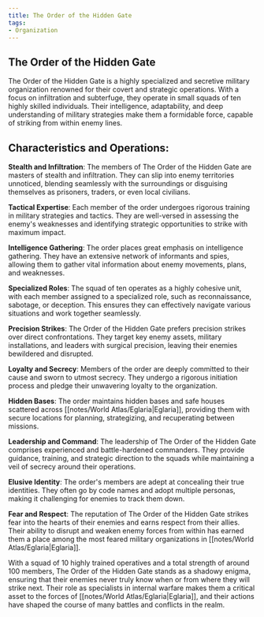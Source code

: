 ```yaml
---
title: The Order of the Hidden Gate
tags:
- Organization
---
```

## The Order of the Hidden Gate

The Order of the Hidden Gate is a highly specialized and secretive military organization renowned for their covert and strategic operations. With a focus on infiltration and subterfuge, they operate in small squads of ten highly skilled individuals. Their intelligence, adaptability, and deep understanding of military strategies make them a formidable force, capable of striking from within enemy lines.
## Characteristics and Operations:

**Stealth and Infiltration**: The members of The Order of the Hidden Gate are masters of stealth and infiltration. They can slip into enemy territories unnoticed, blending seamlessly with the surroundings or disguising themselves as prisoners, traders, or even local civilians.

**Tactical Expertise**: Each member of the order undergoes rigorous training in military strategies and tactics. They are well-versed in assessing the enemy's weaknesses and identifying strategic opportunities to strike with maximum impact.

**Intelligence Gathering**: The order places great emphasis on intelligence gathering. They have an extensive network of informants and spies, allowing them to gather vital information about enemy movements, plans, and weaknesses.

**Specialized Roles**: The squad of ten operates as a highly cohesive unit, with each member assigned to a specialized role, such as reconnaissance, sabotage, or deception. This ensures they can effectively navigate various situations and work together seamlessly.

**Precision Strikes**: The Order of the Hidden Gate prefers precision strikes over direct confrontations. They target key enemy assets, military installations, and leaders with surgical precision, leaving their enemies bewildered and disrupted.

**Loyalty and Secrecy**: Members of the order are deeply committed to their cause and sworn to utmost secrecy. They undergo a rigorous initiation process and pledge their unwavering loyalty to the organization.

**Hidden Bases**: The order maintains hidden bases and safe houses scattered across [[notes/World Atlas/Eglaria|Eglaria]], providing them with secure locations for planning, strategizing, and recuperating between missions.

**Leadership and Command**: The leadership of The Order of the Hidden Gate comprises experienced and battle-hardened commanders. They provide guidance, training, and strategic direction to the squads while maintaining a veil of secrecy around their operations.

**Elusive Identity**: The order's members are adept at concealing their true identities. They often go by code names and adopt multiple personas, making it challenging for enemies to track them down.

**Fear and Respect**: The reputation of The Order of the Hidden Gate strikes fear into the hearts of their enemies and earns respect from their allies. Their ability to disrupt and weaken enemy forces from within has earned them a place among the most feared military organizations in [[notes/World Atlas/Eglaria|Eglaria]].

With a squad of 10 highly trained operatives and a total strength of around 100 members, The Order of the Hidden Gate stands as a shadowy enigma, ensuring that their enemies never truly know when or from where they will strike next. Their role as specialists in internal warfare makes them a critical asset to the forces of [[notes/World Atlas/Eglaria|Eglaria]], and their actions have shaped the course of many battles and conflicts in the realm.